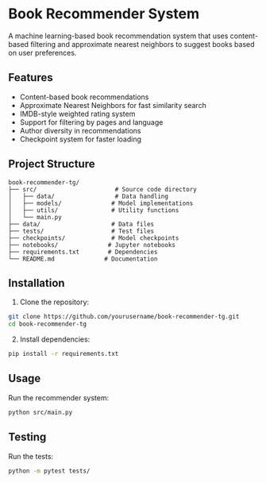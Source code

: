 # Book Recommender System

A machine learning-based book recommendation system that uses content-based filtering and approximate nearest neighbors to suggest books based on user preferences.

## Features

- Content-based book recommendations
- Approximate Nearest Neighbors for fast similarity search
- IMDB-style weighted rating system
- Support for filtering by pages and language
- Author diversity in recommendations
- Checkpoint system for faster loading

## Project Structure

```
book-recommender-tg/
├── src/                      # Source code directory
│   ├── data/                 # Data handling
│   ├── models/              # Model implementations
│   ├── utils/               # Utility functions
│   └── main.py
├── data/                    # Data files
├── tests/                   # Test files
├── checkpoints/             # Model checkpoints
├── notebooks/              # Jupyter notebooks
├── requirements.txt        # Dependencies
└── README.md              # Documentation
```

## Installation

1. Clone the repository:
```bash
git clone https://github.com/yourusername/book-recommender-tg.git
cd book-recommender-tg
```

2. Install dependencies:
```bash
pip install -r requirements.txt
```

## Usage

Run the recommender system:
```bash
python src/main.py
```

## Testing

Run the tests:
```bash
python -m pytest tests/
``` 